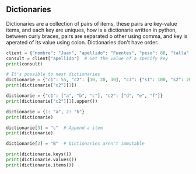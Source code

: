 ## Dictionaries

Dictionaries are a collection of pairs of items, these pairs are key-value items, and each key are uniques, how is a dictionarie written in python, between curly braces, pairs are separated o other using comma, and key is aperated of its value using colon. Dictionaries don't have order.

```python
client = {"nombre": "Juan", "apellido": "Fuentes", "peso": 88, "talla": 1.76}
consult = client["apellido"]  # Get the value of a specify key
print(consult)

# It's possible to nest dictionaries
dictionarie = {"c1": 55, "c2": [10, 20, 30], "c3": {"s1": 100, "s2": 200}}
print(dictionarie["c2"][1])

dictionarie = {"c1": ["a", "b", "c"], "c2": ["d", "e", "f"]}
print(dictionarie["c2"][1].upper())

dictionarie = {1: "a", 2: "b"}
print(dictionarie)

dictionarie[3] = "c"  # Append a item
print(dictionarie)

dictionarie[2] = "B"  # Dictionaries aren't immutable

print(dictionarie.keys())
print(dictionarie.values())
print(dictionarie.items())
```
